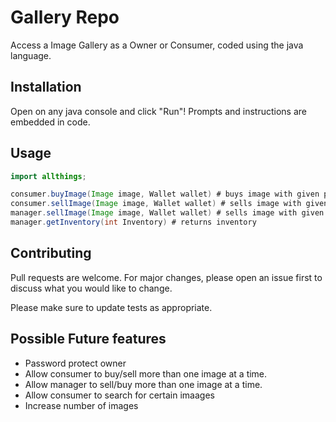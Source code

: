 # Gallery Repo

Access a Image Gallery as a Owner or Consumer, coded using the java language.

## Installation

Open on any java console and click "Run"! Prompts and instructions are embedded in code.

## Usage

```java
import allthings;

consumer.buyImage(Image image, Wallet wallet) # buys image with given parameters, adjust cash left in wallet positively
consumer.sellImage(Image image, Wallet wallet) # sells image with given parameters, adjust cash left in wallet positively
manager.sellImage(Image image, Wallet wallet) # sells image with given parameters, adjust cash left in wallet positively
manager.getInventory(int Inventory) # returns inventory
```

## Contributing
Pull requests are welcome. For major changes, please open an issue first to discuss what you would like to change.

Please make sure to update tests as appropriate.

## Possible Future features
- Password protect owner
- Allow consumer to buy/sell more than one image at a time.
- Allow manager to sell/buy more than one image at a time.
- Allow consumer to search for certain imaages
- Increase number of images